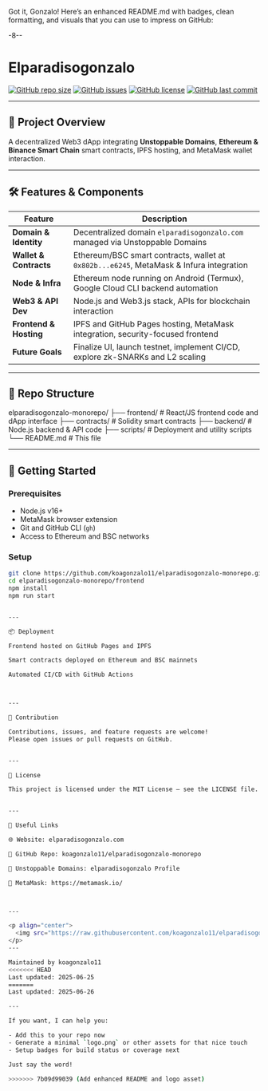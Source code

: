 Got it, Gonzalo! Here’s an enhanced README.md with badges, clean formatting, and visuals that you can use to impress on GitHub:


-8--

# Elparadisogonzalo

[![GitHub repo size](https://img.shields.io/github/repo-size/koagonzalo11/elparadisogonzalo-monorepo?color=blue&style=flat-square)](https://github.com/koagonzalo11/elparadisogonzalo-monorepo) 
[![GitHub issues](https://img.shields.io/github/issues/koagonzalo11/elparadisogonzalo-monorepo?color=orange&style=flat-square)](https://github.com/koagonzalo11/elparadisogonzalo-monorepo/issues) 
[![GitHub license](https://img.shields.io/github/license/koagonzalo11/elparadisogonzalo-monorepo?color=green&style=flat-square)](./LICENSE) 
[![GitHub last commit](https://img.shields.io/github/last-commit/koagonzalo11/elparadisogonzalo-monorepo?style=flat-square)](https://github.com/koagonzalo11/elparadisogonzalo-monorepo/commits/main)

---

## 🚀 Project Overview

A decentralized Web3 dApp integrating **Unstoppable Domains**, **Ethereum & Binance Smart Chain** smart contracts, IPFS hosting, and MetaMask wallet interaction.

---

## 🛠️ Features & Components

| Feature                | Description                                                                                  |
|------------------------|----------------------------------------------------------------------------------------------|
| **Domain & Identity**  | Decentralized domain `elparadisogonzalo.com` managed via Unstoppable Domains                  |
| **Wallet & Contracts** | Ethereum/BSC smart contracts, wallet at `0x802b...e6245`, MetaMask & Infura integration       |
| **Node & Infra**       | Ethereum node running on Android (Termux), Google Cloud CLI backend automation                |
| **Web3 & API Dev**     | Node.js and Web3.js stack, APIs for blockchain interaction                                   |
| **Frontend & Hosting** | IPFS and GitHub Pages hosting, MetaMask integration, security-focused frontend               |
| **Future Goals**       | Finalize UI, launch testnet, implement CI/CD, explore zk-SNARKs and L2 scaling               |

---

## 📁 Repo Structure

elparadisogonzalo-monorepo/ ├── frontend/             # React/JS frontend code and dApp interface ├── contracts/            # Solidity smart contracts ├── backend/              # Node.js backend & API code ├── scripts/              # Deployment and utility scripts └── README.md             # This file

---

## 🔧 Getting Started

### Prerequisites

- Node.js v16+  
- MetaMask browser extension  
- Git and GitHub CLI (`gh`)  
- Access to Ethereum and BSC networks

### Setup

```bash
git clone https://github.com/koagonzalo11/elparadisogonzalo-monorepo.git
cd elparadisogonzalo-monorepo/frontend
npm install
npm run start


---

📦 Deployment

Frontend hosted on GitHub Pages and IPFS

Smart contracts deployed on Ethereum and BSC mainnets

Automated CI/CD with GitHub Actions



---

🤝 Contribution

Contributions, issues, and feature requests are welcome!
Please open issues or pull requests on GitHub.


---

📄 License

This project is licensed under the MIT License — see the LICENSE file.


---

🔗 Useful Links

🌐 Website: elparadisogonzalo.com

📂 GitHub Repo: koagonzalo11/elparadisogonzalo-monorepo

🦄 Unstoppable Domains: elparadisogonzalo Profile

🦊 MetaMask: https://metamask.io/



---

<p align="center">
  <img src="https://raw.githubusercontent.com/koagonzalo11/elparadisogonzalo-monorepo/main/frontend/assets/logo.png" alt="Elparadisogonzalo Logo" width="180" />
</p>
---

Maintained by koagonzalo11
<<<<<<< HEAD
Last updated: 2025-06-25
=======
Last updated: 2025-06-26

---

If you want, I can help you:

- Add this to your repo now  
- Generate a minimal `logo.png` or other assets for that nice touch  
- Setup badges for build status or coverage next

Just say the word!

>>>>>>> 7b09d99039 (Add enhanced README and logo asset)
